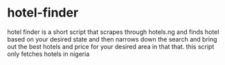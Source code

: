 # hotel-finder
hotel finder is a short script that scrapes through hotels.ng and finds hotel based on your desired state and then narrows down the search and bring out the best hotels and price for your desired area in that that. this script only fetches hotels in nigeria
